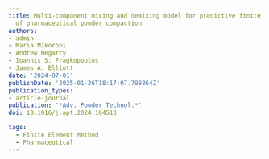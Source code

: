 ```yaml
---
title: Multi-component mixing and demixing model for predictive finite element modelling
  of pharmaceutical powder compaction
authors:
- admin
- Maria Mikoroni
- Andrew Megarry
- Ioannis S. Fragkopoulos
- James A. Elliott
date: '2024-07-01'
publishDate: '2025-01-26T18:17:07.798864Z'
publication_types:
- article-journal
publication: '*Adv. Powder Technol.*'
doi: 10.1016/j.apt.2024.104513

tags:
  - Finite Element Method
  - Pharmaceutical
---
```

